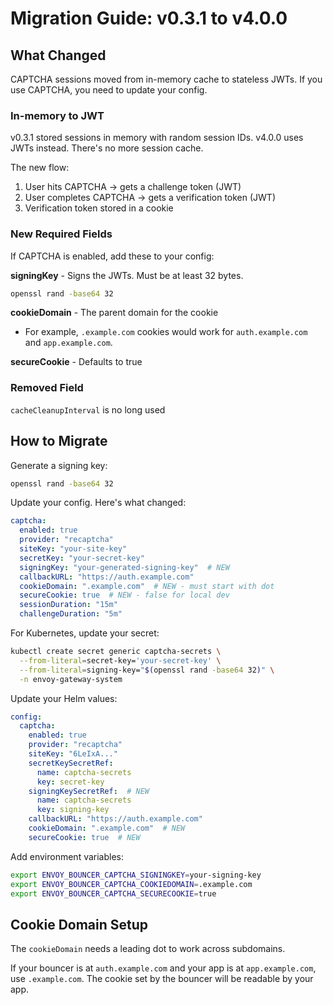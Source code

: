 # Migration Guide: v0.3.1 to v4.0.0

## What Changed

CAPTCHA sessions moved from in-memory cache to stateless JWTs. If you use CAPTCHA, you need to update your config.

### In-memory to JWT

v0.3.1 stored sessions in memory with random session IDs. v4.0.0 uses JWTs instead. There's no more session cache.

The new flow:
1. User hits CAPTCHA → gets a challenge token (JWT)
2. User completes CAPTCHA → gets a verification token (JWT)
3. Verification token stored in a cookie

### New Required Fields

If CAPTCHA is enabled, add these to your config:

**signingKey** - Signs the JWTs. Must be at least 32 bytes.

```bash
openssl rand -base64 32
```

**cookieDomain** - The parent domain for the cookie 

- For example, `.example.com` cookies would work for `auth.example.com` and `app.example.com`.

**secureCookie** - Defaults to true

### Removed Field

`cacheCleanupInterval` is no long used

## How to Migrate

Generate a signing key:

```bash
openssl rand -base64 32
```

Update your config. Here's what changed:

```yaml
captcha:
  enabled: true
  provider: "recaptcha"
  siteKey: "your-site-key"
  secretKey: "your-secret-key"
  signingKey: "your-generated-signing-key"  # NEW
  callbackURL: "https://auth.example.com"
  cookieDomain: ".example.com"  # NEW - must start with dot
  secureCookie: true  # NEW - false for local dev
  sessionDuration: "15m"
  challengeDuration: "5m"
```

For Kubernetes, update your secret:

```bash
kubectl create secret generic captcha-secrets \
  --from-literal=secret-key='your-secret-key' \
  --from-literal=signing-key="$(openssl rand -base64 32)" \
  -n envoy-gateway-system
```

Update your Helm values:

```yaml
config:
  captcha:
    enabled: true
    provider: "recaptcha"
    siteKey: "6LeIxA..."
    secretKeySecretRef:
      name: captcha-secrets
      key: secret-key
    signingKeySecretRef:  # NEW
      name: captcha-secrets
      key: signing-key
    callbackURL: "https://auth.example.com"
    cookieDomain: ".example.com"  # NEW
    secureCookie: true  # NEW
```

Add environment variables:

```bash
export ENVOY_BOUNCER_CAPTCHA_SIGNINGKEY=your-signing-key
export ENVOY_BOUNCER_CAPTCHA_COOKIEDOMAIN=.example.com
export ENVOY_BOUNCER_CAPTCHA_SECURECOOKIE=true
```

## Cookie Domain Setup

The `cookieDomain` needs a leading dot to work across subdomains.

If your bouncer is at `auth.example.com` and your app is at `app.example.com`, use `.example.com`. The cookie set by the bouncer will be readable by your app.
